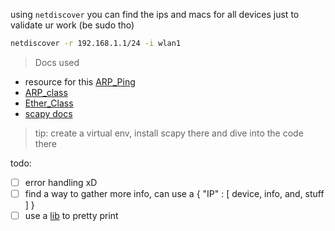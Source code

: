 using `netdiscover` you can find the ips and macs for all devices just to validate ur work (be sudo tho)


```bash
netdiscover -r 192.168.1.1/24 -i wlan1
```
> Docs used
- resource for this [ARP_Ping](https://scapy.readthedocs.io/en/latest/usage.html#arp-ping)
- [ARP_class](https://scapy.readthedocs.io/en/latest/api/scapy.layers.l2.html)
- [Ether_Class](https://scapy.readthedocs.io/en/latest/api/scapy.layers.l2.html#scapy.layers.l2.Ether.fields_desc)
- [scapy docs](https://scapy.readthedocs.io/en/latest/api/) 
>tip: create a virtual env, install scapy there and dive into the code there

todo: 
- [ ] error handling xD
- [ ] find a way to gather more info, can use a { "IP" : [ device, info, and, stuff ] }
- [ ] use a [lib](https://stackoverflow.com/questions/9535954/printing-lists-as-tabular-data) to pretty print